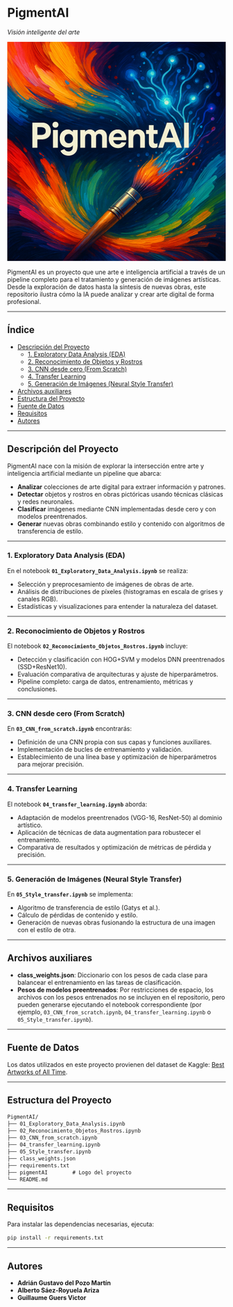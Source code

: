 # PigmentAI
*Visión inteligente del arte*

![Portada de PigmentAI](./pigmentAI)

PigmentAI es un proyecto que une arte e inteligencia artificial a través de un pipeline completo para el tratamiento y generación de imágenes artísticas. Desde la exploración de datos hasta la síntesis de nuevas obras, este repositorio ilustra cómo la IA puede analizar y crear arte digital de forma profesional.

---

## Índice

- [Descripción del Proyecto](#descripción-del-proyecto)
  - [1. Exploratory Data Analysis (EDA)](#1-exploratory-data-analysis-eda)
  - [2. Reconocimiento de Objetos y Rostros](#2-reconocimiento-de-objetos-y-rostros)
  - [3. CNN desde cero (From Scratch)](#3-cnn-desde-cero-from-scratch)
  - [4. Transfer Learning](#4-transfer-learning)
  - [5. Generación de Imágenes (Neural Style Transfer)](#5-generación-de-imágenes-neural-style-transfer)
- [Archivos auxiliares](#archivos-auxiliares)
- [Estructura del Proyecto](#estructura-del-proyecto)
- [Fuente de Datos](#fuente-de-datos)
- [Requisitos](#requisitos)
- [Autores](#autores)

---

## Descripción del Proyecto

PigmentAI nace con la misión de explorar la intersección entre arte y inteligencia artificial mediante un pipeline que abarca:
- **Analizar** colecciones de arte digital para extraer información y patrones.
- **Detectar** objetos y rostros en obras pictóricas usando técnicas clásicas y redes neuronales.
- **Clasificar** imágenes mediante CNN implementadas desde cero y con modelos preentrenados.
- **Generar** nuevas obras combinando estilo y contenido con algoritmos de transferencia de estilo.

---

### 1. Exploratory Data Analysis (EDA)

En el notebook **`01_Exploratory_Data_Analysis.ipynb`** se realiza:
- Selección y preprocesamiento de imágenes de obras de arte.
- Análisis de distribuciones de píxeles (histogramas en escala de grises y canales RGB).
- Estadísticas y visualizaciones para entender la naturaleza del dataset.

---

### 2. Reconocimiento de Objetos y Rostros

El notebook **`02_Reconocimiento_Objetos_Rostros.ipynb`** incluye:
- Detección y clasificación con HOG+SVM y modelos DNN preentrenados (SSD+ResNet10).
- Evaluación comparativa de arquitecturas y ajuste de hiperparámetros.
- Pipeline completo: carga de datos, entrenamiento, métricas y conclusiones.

---

### 3. CNN desde cero (From Scratch)

En **`03_CNN_from_scratch.ipynb`** encontrarás:
- Definición de una CNN propia con sus capas y funciones auxiliares.
- Implementación de bucles de entrenamiento y validación.
- Establecimiento de una línea base y optimización de hiperparámetros para mejorar precisión.

---

### 4. Transfer Learning

El notebook **`04_transfer_learning.ipynb`** aborda:
- Adaptación de modelos preentrenados (VGG-16, ResNet-50) al dominio artístico.
- Aplicación de técnicas de data augmentation para robustecer el entrenamiento.
- Comparativa de resultados y optimización de métricas de pérdida y precisión.

---

### 5. Generación de Imágenes (Neural Style Transfer)

En **`05_Style_transfer.ipynb`** se implementa:
- Algoritmo de transferencia de estilo (Gatys et al.).
- Cálculo de pérdidas de contenido y estilo.
- Generación de nuevas obras fusionando la estructura de una imagen con el estilo de otra.

---

## Archivos auxiliares

- **class_weights.json**: Diccionario con los pesos de cada clase para balancear el entrenamiento en las tareas de clasificación.
- **Pesos de modelos preentrenados**: Por restricciones de espacio, los archivos con los pesos entrenados no se incluyen en el repositorio, pero pueden generarse ejecutando el notebook correspondiente (por ejemplo, `03_CNN_from_scratch.ipynb`, `04_transfer_learning.ipynb` o `05_Style_transfer.ipynb`).

---

## Fuente de Datos

Los datos utilizados en este proyecto provienen del dataset de Kaggle: [Best Artworks of All Time](https://www.kaggle.com/ikarus777/best-artworks-of-all-time).

---

## Estructura del Proyecto

```plaintext
PigmentAI/
├── 01_Exploratory_Data_Analysis.ipynb
├── 02_Reconocimiento_Objetos_Rostros.ipynb
├── 03_CNN_from_scratch.ipynb
├── 04_transfer_learning.ipynb
├── 05_Style_transfer.ipynb
├── class_weights.json
├── requirements.txt
├── pigmentAI        # Logo del proyecto
└── README.md
```

---

## Requisitos

Para instalar las dependencias necesarias, ejecuta:

```bash
pip install -r requirements.txt
```

---

## Autores

- **Adrián Gustavo del Pozo Martín**  
- **Alberto Sáez-Royuela Ariza**  
- **Guillaume Guers Victor**
